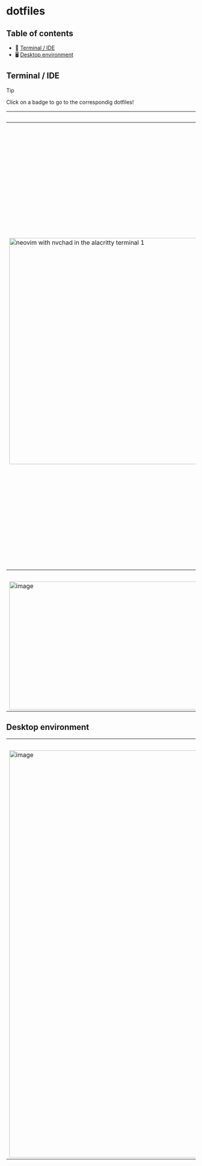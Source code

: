 # dotfiles

## Table of contents
- 👾 [Terminal / IDE](#terminal--ide)
- 🖥️ [Desktop environment](#desktop-environment)

## Terminal / IDE

> [!TIP]
> Click on a badge to go to the correspondig dotfiles!

<div align="center">
  <table>
    <tr>
      <th colspan="2">
        <a href="dot_config/alacritty/">
          <img alt="alacritty" src="https://img.shields.io/badge/alacritty-F46D01?style=for-the-badge&logo=alacritty&logoColor=white" />
        </a>
      </th>
    </tr>
    <tr>
      <th colspan="2">
        <a href="dot_config/nvim/">
          <img alt="neovim" src="https://img.shields.io/badge/neovim-57A143?&style=for-the-badge&logo=neovim&logoColor=white" />
          <img alt="nvchad" src="https://img.shields.io/badge/nvchad-57A143?&style=for-the-badge&logo=lazyvim&logoColor=white" />
        </a>
      </th>
    </tr>
    <tr>
      <td>
        <img width="600px" height="600" alt="neovim with nvchad in the alacritty terminal 1" src="https://github.com/user-attachments/assets/2b3c100c-3fbc-4894-9462-b5fbe7210fbf" />
      </td>
      <td>
        <img width="576px" alt="neovim with nvchad in the alacritty terminal 2" src="https://github.com/user-attachments/assets/af04cfa4-067b-48eb-9da1-a745784f3267" />
        <br>
        <img width="576px" alt="neovim with nvchad in the alacritty terminal 3" src="https://github.com/user-attachments/assets/dbbb0414-5e4c-43ec-92c5-9013a91e844c" />
      </td>
    </tr>
    <tr>
      <th colspan="2">
        <a href="#">
          <img alt="starship badge" src="https://img.shields.io/badge/starship-DD0B78?style=for-the-badge&logo=starship&logoColor=white" />
        </a>
      </th>
    </tr>
    <tr>
      <td colspan="2">
        <img width="680" height="340" alt="image" src="https://github.com/user-attachments/assets/249756e0-bc60-4b43-8cf8-1daa3576f04c" />
      </td>
    </tr>
  </table>

</div>

## Desktop environment
<div align="center">
  <table>
    <tr>
      <th><a href="dot_config/conky/">Conky</a></th>
    </tr>
    <tr>
      <td>
        <img width="1080" alt="image" src="https://preview.redd.it/cinnamon-finally-tweaked-my-linux-mint-machine-v0-fufsbatrthae1.png?width=1080&crop=smart&auto=webp&s=934fad92e0df810d91f802d216af2291006f9399" />
      </td>
    </tr>
  </table>
</div>
